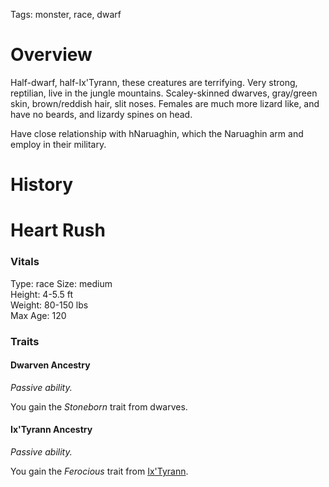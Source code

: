 Tags: monster, race, dwarf

# Overview

Half-dwarf, half-Ix'Tyrann, these creatures are terrifying. Very strong, reptilian, live in the jungle mountains. Scaley-skinned dwarves, gray/green skin, brown/reddish hair, slit noses. Females are much more lizard like, and have no beards, and lizardy spines on head. 

Have close relationship with hNaruaghin, which the Naruaghin arm and employ in their military.

# History

# Heart Rush

### Vitals
Type: race
Size: medium  
Height: 4-5.5 ft  
Weight: 80-150 lbs  
Max Age: 120  

### Traits

#### Dwarven Ancestry
*Passive ability.*

You gain the *Stoneborn* trait from dwarves.

#### Ix'Tyrann Ancestry
*Passive ability.*

You gain the *Ferocious* trait from [Ix'Tyrann](Ix'Tyrann).
